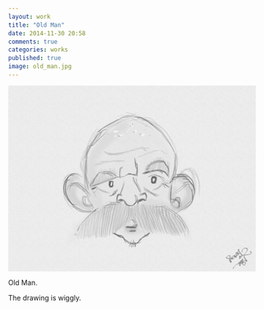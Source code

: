 ```yaml
---
layout: work
title: "Old Man"
date: 2014-11-30 20:58
comments: true
categories: works
published: true
image: old_man.jpg
---
```

<img src="/images/works/old_man.jpg" align="middle"/>

Old Man.

The drawing is wiggly.